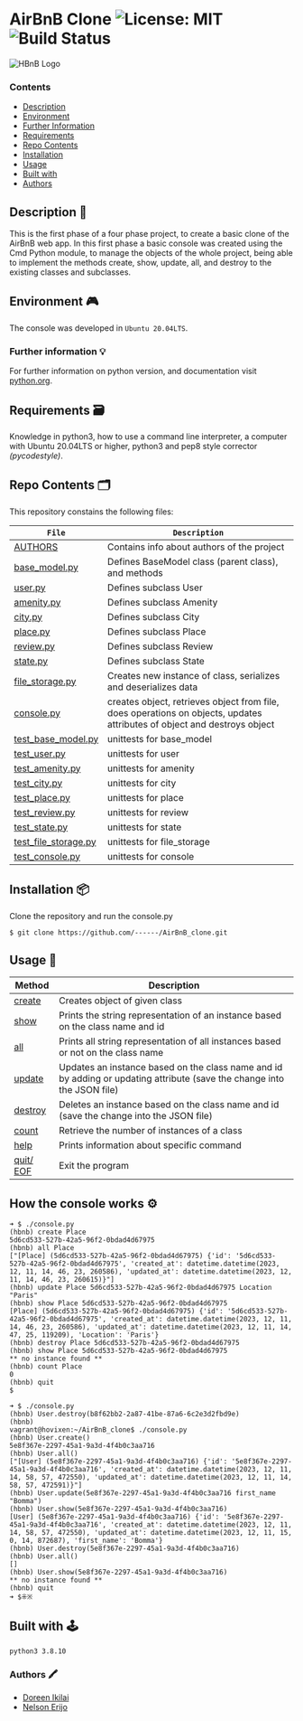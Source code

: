 # AirBnB Clone ![License: MIT](https://img.shields.io/badge/License-MIT-yellow.svg) ![Build Status](https://travis-ci.org/luischaparroc/AirBnB_clone.svg?branch=master)
![HBnB Logo](https://encrypted-tbn0.gstatic.com/images?q=tbn:ANd9GcQrg8gNSYk0nYCCEmHrbv52AbFktwgIuvxkqniGW-rzfg8SfLIfZKScs8yRZA&s)


### Contents

- [Description](#description)
- [Environment](#environment)
- [Further Information](#furtherinformation)
- [Requirements](#requirements)
- [Repo Contents](#fileContents)
- [Installation](#installation)
- [Usage](#usage)
- [Built with](#built-with)
- [Authors](#authors)

## Description :floppy_disk:
This is the first phase of a four phase project, to create a basic clone of the AirBnB web app. In this first phase a basic console was created using the Cmd Python module, to manage the objects of the whole project, being able to implement the methods create, show, update, all, and destroy to the existing classes and subclasses.


## Environment :video_game:
The console was developed in `Ubuntu 20.04LTS`.

### Further information :bulb:
For further information on python version, and documentation visit [python.org](https://www.python.org/).

## Requirements :card_file_box:
Knowledge in python3, how to use a command line interpreter, a computer with Ubuntu 20.04LTS or higher, python3 and pep8 style corrector *(pycodestyle)*.

## Repo Contents :card_index_dividers:
This repository constains the following files:

|   `File`   |   `Description`   |
| -------------- | --------------------- |
|[AUTHORS](./AUTHORS) | Contains info about authors of the project |
|[base_model.py](./models/base_model.py) | Defines BaseModel class (parent class), and methods |
|[user.py](./models/user.py) | Defines subclass User |
|[amenity.py](./models/amenity.py) | Defines subclass Amenity |
|[city.py](./models/city.py)| Defines subclass City |
|[place.py](./models/place.py)| Defines subclass Place |
|[review.py](./models/review.py) | Defines subclass Review |
|[state.py](./models/state.py) | Defines subclass State |
|[file_storage.py](./models/engine/file_storage.py) | Creates new instance of class, serializes and deserializes data |
|[console.py](./console.py) | creates object, retrieves object from file, does operations on objects, updates attributes of object and destroys object |
|[test_base_model.py](./tests/test_models/test_base_model.py) | unittests for base_model |
|[test_user.py](./tests/test_models/test_user.py) | unittests for user |
|[test_amenity.py](./tests/test_models/test_amenity.py) | unittests for amenity |
|[test_city.py](./tests/test_models/test_city.py) | unittests for city |
|[test_place.py](./tests/test_models/test_place.py) | unittests for place |
|[test_review.py](./tests/test_models/test_review.py) | unittests for review |
|[test_state.py](./tests/test_models/test_state.py) | unittests for state |
|[test_file_storage.py](./tests/test_models/test_engine/test_file_storage.py) | unittests for file_storage |
|[test_console.py](./tests/test_console.py) | unittests for console |


## Installation :package:
Clone the repository and run the console.py
```
$ git clone https://github.com/------/AirBnB_clone.git
```

## Usage :loudspeaker:

|   **Method**   |   **Description**   |
| -------------- | --------------------- |
|[create](./console.py) | Creates object of given class |
|[show](./console.py) | Prints the string representation of an instance based on the class name and id |
|[all](./console.py) | Prints all string representation of all instances based or not on the class name |
|[update](./console.py) | Updates an instance based on the class name and id by adding or updating attribute (save the change into the JSON file) |
|[destroy](./console.py)| Deletes an instance based on the class name and id (save the change into the JSON file) |
|[count](./console.py)| Retrieve the number of instances of a class |
|[help](./console.py)| Prints information about specific command |
|[quit/ EOF](./console.py)| Exit the program |


## How the console works :gear:

```
➜ $ ./console.py
(hbnb) create Place
5d6cd533-527b-42a5-96f2-0bdad4d67975
(hbnb) all Place
["[Place] (5d6cd533-527b-42a5-96f2-0bdad4d67975) {'id': '5d6cd533-527b-42a5-96f2-0bdad4d67975', 'created_at': datetime.datetime(2023, 12, 11, 14, 46, 23, 260586), 'updated_at': datetime.datetime(2023, 12, 11, 14, 46, 23, 260615)}"]
(hbnb) update Place 5d6cd533-527b-42a5-96f2-0bdad4d67975 Location "Paris"
(hbnb) show Place 5d6cd533-527b-42a5-96f2-0bdad4d67975
[Place] (5d6cd533-527b-42a5-96f2-0bdad4d67975) {'id': '5d6cd533-527b-42a5-96f2-0bdad4d67975', 'created_at': datetime.datetime(2023, 12, 11, 14, 46, 23, 260586), 'updated_at': datetime.datetime(2023, 12, 11, 14, 47, 25, 119209), 'Location': 'Paris'}
(hbnb) destroy Place 5d6cd533-527b-42a5-96f2-0bdad4d67975
(hbnb) show Place 5d6cd533-527b-42a5-96f2-0bdad4d67975
** no instance found **
(hbnb) count Place
0
(hbnb) quit
$
```


```
➜ $ ./console.py
(hbnb) User.destroy(b8f62bb2-2a87-41be-87a6-6c2e3d2fbd9e)
(hbnb)
vagrant@hovixen:~/AirBnB_clone$ ./console.py
(hbnb) User.create()
5e8f367e-2297-45a1-9a3d-4f4b0c3aa716
(hbnb) User.all()
["[User] (5e8f367e-2297-45a1-9a3d-4f4b0c3aa716) {'id': '5e8f367e-2297-45a1-9a3d-4f4b0c3aa716', 'created_at': datetime.datetime(2023, 12, 11, 14, 58, 57, 472550), 'updated_at': datetime.datetime(2023, 12, 11, 14, 58, 57, 472591)}"]
(hbnb) User.update(5e8f367e-2297-45a1-9a3d-4f4b0c3aa716 first_name "Bomma")
(hbnb) User.show(5e8f367e-2297-45a1-9a3d-4f4b0c3aa716)
[User] (5e8f367e-2297-45a1-9a3d-4f4b0c3aa716) {'id': '5e8f367e-2297-45a1-9a3d-4f4b0c3aa716', 'created_at': datetime.datetime(2023, 12, 11, 14, 58, 57, 472550), 'updated_at': datetime.datetime(2023, 12, 11, 15, 0, 14, 872687), 'first_name': 'Bomma'}
(hbnb) User.destroy(5e8f367e-2297-45a1-9a3d-4f4b0c3aa716)
(hbnb) User.all()
[]
(hbnb) User.show(5e8f367e-2297-45a1-9a3d-4f4b0c3aa716)
** no instance found **
(hbnb) quit
➜ $⁜※

```

## Built with :joystick:
`python3 3.8.10`


### Authors :crayon:
* [Doreen Ikilai](https://github.com/Demidorn)
* [Nelson Erijo](https://github.com/Hovixen)
